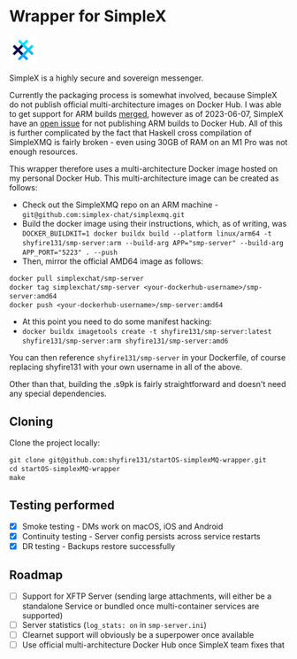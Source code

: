 # Wrapper for SimpleX 

[<img src="icon.png" alt="SimpleX logo" width="10%"/>](https://simplex.chat/)

SimpleX is a highly secure and sovereign messenger. 

Currently the packaging process is somewhat involved, because SimpleX do not publish official multi-architecture images on Docker Hub. I was able to get support for ARM builds [merged](https://github.com/simplex-chat/simplexmq/pull/679), however as of 2023-06-07, SimpleX have an [open issue](https://github.com/simplex-chat/simplexmq/issues/740) for  not publishing ARM builds to Docker Hub. All of this is further complicated by the fact that Haskell cross compilation of SimpleXMQ is fairly broken - even using 30GB of RAM on an M1 Pro was not enough resources.

This wrapper therefore uses a multi-architecture Docker image hosted on my personal Docker Hub. This multi-architecture image can be created as follows:

- Check out the SimpleXMQ repo on an ARM machine  - `git@github.com:simplex-chat/simplexmq.git`
- Build the docker image using their instructions, which, as of writing, was `DOCKER_BUILDKIT=1 docker buildx build --platform linux/arm64 -t shyfire131/smp-server:arm --build-arg APP="smp-server" --build-arg APP_PORT="5223" . --push`
- Then, mirror the official AMD64 image as follows:
```
docker pull simplexchat/smp-server
docker tag simplexchat/smp-server <your-dockerhub-username>/smp-server:amd64
docker push <your-dockerhub-username>/smp-server:amd64
```
- At this point you need to do some manifest hacking:
- `docker buildx imagetools create -t shyfire131/smp-server:latest shyfire131/smp-server:arm shyfire131/smp-server:amd6`

You can then reference `shyfire131/smp-server` in your Dockerfile, of course replacing shyfire131 with your own username in all of the above.

Other than that, building the .s9pk is fairly straightforward and doesn't need any special dependencies.
## Cloning

Clone the project locally:

```
git clone git@github.com:shyfire131/startOS-simplexMQ-wrapper.git
cd startOS-simplexMQ-wrapper
make
```

## Testing performed

- [X] Smoke testing - DMs work on macOS, iOS and Android
- [X] Continuity testing - Server config persists across service restarts
- [X] DR testing - Backups restore successfully 

## Roadmap
- [ ] Support for XFTP Server (sending large attachments, will either be a standalone Service or bundled once multi-container services are supported)
- [ ] Server statistics (`log_stats: on` in `smp-server.ini`)
- [ ] Clearnet support will obviously be a superpower once available
- [ ] Use official multi-architecture Docker Hub once SimpleX team fixes that
